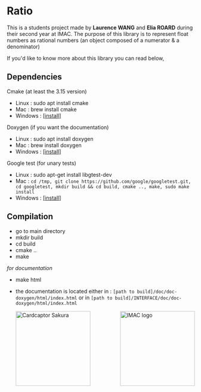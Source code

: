 # Ratio
This is a students project made by **Laurence WANG** and **Elia ROARD** during their second year at IMAC.
The purpose of this library is to represent float numbers as rational numbers (an object composed of a numerator & a denominator)

If you'd like to know more about this library you can read below, 

## Dependencies

Cmake (at least the 3.15 version)
- Linux : sudo apt install cmake
- Mac : brew install cmake
- Windows : [[install]](https://cmake.org/install/)

Doxygen (if you want the documentation) 
- Linux : sudo apt install doxygen
- Mac : brew install doxygen
- Windows : [[install]](https://www.doxygen.nl/manual/install.html)

Google test (for unary tests)
- Linux : sudo apt-get install libgtest-dev
- Mac : 
```cd /tmp, git clone https://github.com/google/googletest.git, cd googletest, mkdir build && cd build, cmake .., make, sudo make install```
- Windows : [[install]](https://github.com/google/googletest)

## Compilation
- go to main directory 
- mkdir build
- cd build
- cmake ..
- make

*for documentation*
- make html
- the documentation is located either in :
    ```[path to build]/doc/doc-doxygen/html/index.html```
    or in ```[path to build]/INTERFACE/doc/doc-doxygen/html/index.html```
     
  <img src="https://i.ibb.co/vwcnprq/Png-Item-1389077.png" width="200" title="Cardcaptor Sakura"> <img src="https://logo.ingenieur-imac.fr/static/img/IMAC_logo_large.png" width="200" title="IMAC logo" align="right">

